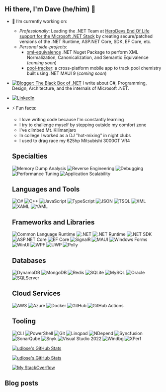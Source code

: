 
<!--
**udlose/udlose** is a ✨ _special_ ✨ repository because its `README.md` (this file) appears on your GitHub profile.

Here are some ideas to get you started:

- 🔭 I’m currently working on ...
- 🌱 I’m currently learning ...
- 👯 I’m looking to collaborate on ...
- 🤔 I’m looking for help with ...
- 💬 Ask me about ...
- 📫 How to reach me: ...
- 😄 Pronouns: ...
- ⚡ Fun fact: ...
-->

## Hi there, I'm Dave (he/him) 👋
- 🔭 I’m currently working on:
  - _Professionally_: Leading the .NET Team at [HeroDevs End Of Life support for the Microsoft .NET Stack](https://www.herodevs.com/support/dot-net-nes) by creating secure/patched versions of the .NET Runtime, ASP.NET Core, SDK, EF Core, etc.
  - _Personal side-projects_:
    - [xml-equivalence](https://github.com/udlose/xml-equivalency/) .NET Nuget Package to perform XML Normalization, Canonicalization, and Semantic Equivalence (*coming soon*)
    - [pool-tracker](https://github.com/Black-Box-Solutions/pool-tracker): a cross-platform mobile app to track pool chemistry built using .NET MAUI 9 (*coming soon*)
- [![Blogger](https://img.shields.io/badge/Blog-5C2D91?style=flat&logo=visual-studio&logoColor=white): The Black Box of .NET](https://dave-black.blogspot.com) I write about C#, Programming, Design, Architecture, and the internals of Microsoft .NET.
- [![LinkedIn](https://custom-icon-badges.demolab.com/badge/LinkedIn-0A66C2?logo=linkedin-white&logoColor=fff)](https://linkedin.com/in/daveblack)
- ⚡ Fun facts:
  - I love writing code because I'm constantly learning
  - I try to challenge myself by stepping outside my comfort zone
  - I've climbed Mt. Kilimanjaro
  - In college I worked as a DJ "hot-mixing" in night clubs
  - I used to drag race my 625hp Mitsubishi 3000GT VR4

  ## Specialties
  ![Memory Dump Analysis](https://img.shields.io/badge/Memory_Dump_Analysis-5C2D91?style=flat&logo=visual-studio&logoColor=white)
  ![Reverse Engineering](https://img.shields.io/badge/Reverse_Engineering-5C2D91?style=flat&logo=visual-studio&logoColor=white)
  ![Debugging](https://img.shields.io/badge/Debugging-5C2D91?style=flat&logo=visual-studio&logoColor=white)
  ![Performance Tuning](https://img.shields.io/badge/Performance_Tuning-5C2D91?style=flat&logo=visual-studio&logoColor=white)
  ![Application Scalability](https://img.shields.io/badge/Application_Scalability-5C2D91?style=flat&logo=visual-studio&logoColor=white)

  ## Languages and Tools
  ![C#](https://custom-icon-badges.demolab.com/badge/C%23-%23239120.svg?logo=cshrp&logoColor=white)
  ![C++](https://img.shields.io/badge/C%2B%2B-00599C?style=flat&logo=c%2B%2B&logoColor=white)
  ![JavaScript](https://img.shields.io/badge/JavaScript-323330?style=flat&logo=javascript&logoColor=%23F7DF1E)
  ![TypeScript](https://img.shields.io/badge/TypeScript-007ACC?style=flat&logo=typescript&logoColor=white) 
  ![JSON](https://img.shields.io/badge/JSON-000000?style=flat&logo=json&logoColor=white)
  ![TSQL](https://img.shields.io/badge/T-SQL-CC2927?style=flat&logo=microsoft-sql-server&logoColor=white)
  ![XML](https://img.shields.io/badge/XML-FF7F50?style=flat&logo=xml&logoColor=white) 
  ![XAML](https://img.shields.io/badge/XAML-4B8BBE?style=flat&logo=xaml&logoColor=white)
  ![YAML](https://img.shields.io/badge/YAML-1F425F?style=flat&logo=yaml&logoColor=white)
  
  ## Frameworks and Libraries
  ![Common Language Runtime](https://img.shields.io/badge/CLR-512BD4?style=flat&logo=.net&logoColor=white)
  ![.NET](https://img.shields.io/badge/.NET-512BD4?style=flat&logo=.net&logoColor=white)
  ![.NET Runtime](https://img.shields.io/badge/.NET_Runtime-512BD4?style=flat&logo=.net&logoColor=white)
  ![.NET SDK](https://img.shields.io/badge/.NET_SDK-512BD4?style=flat&logo=.net&logoColor=white)
  ![ASP.NET Core](https://img.shields.io/badge/ASP.NET_Core-5C2D91?style=flat&logo=asp.net&logoColor=white)
  ![EF Core](https://img.shields.io/badge/EF_Core-512BD4?style=flat&logo=.net&logoColor=white)
  ![SignalR](https://img.shields.io/badge/SignalR-512BD4?style=flat&logo=.net&logoColor=white)
  ![MAUI](https://img.shields.io/badge/.NET_MAUI-512BD4?style=flat&logo=.net&logoColor=white)
  ![Windows Forms](https://img.shields.io/badge/Windows_Forms-512BD4?style=flat&logo=.net&logoColor=white)
  ![WinUI](https://img.shields.io/badge/WinUI-512BD4?style=flat&logo=.net&logoColor=white)
  ![WPF](https://img.shields.io/badge/WPF-512BD4?style=flat&logo=.net&logoColor=white)
  ![UWP](https://img.shields.io/badge/UWP-512BD4?style=flat&logo=.net&logoColor=white)
  ![Polly](https://img.shields.io/badge/Polly-512BD4?style=flat&logo=.net&logoColor=white)

  ## Databases
  ![DynamoDB](https://img.shields.io/badge/DynamoDB-4053D6?style=flat&logo=amazon-dynamodb&logoColor=white)
  ![MongoDB](https://img.shields.io/badge/MongoDB-47A248?style=flat&logo=mongodb&logoColor=white)
  ![Redis](https://img.shields.io/badge/Redis-DC382D?style=flat&logo=redis&logoColor=white)
  ![SQLite](https://img.shields.io/badge/SQLite-003B57?style=flat&logo=sqlite&logoColor=white)
  ![MySQL](https://img.shields.io/badge/MySQL-4479A1?style=flat&logo=mysql&logoColor=white)
  ![Oracle](https://img.shields.io/badge/Oracle-F80000?style=flat&logo=oracle&logoColor=white)
  ![SQLServer](https://img.shields.io/badge/Microsoft_SQL_Server-CC2927?style=flat&logo=microsoft-sql-server&logoColor=white)

  ## Cloud Services
  ![AWS](https://img.shields.io/badge/AWS-232F3E?style=flat&logo=amazon-aws&logoColor=white)
  ![Azure](https://img.shields.io/badge/Azure-0089D6?style=flat&logo=azure-devops&logoColor=white)
  ![Docker](https://img.shields.io/badge/Docker-2496ED?style=flat&logo=docker&logoColor=white)
  ![GitHub](https://img.shields.io/badge/GitHub-181717?style=flat&logo=github&logoColor=white)
  ![GitHub Actions](https://img.shields.io/badge/GitHub_Actions-2088FF?style=flat&logo=github-actions&logoColor=white)
  
  ## Tooling
  ![CLI](https://img.shields.io/badge/.NET_CLI-512BD4?style=flat&logo=.net&logoColor=white)
  ![PowerShell](https://img.shields.io/badge/PowerShell-5391FE?style=flat&logo=powershell&logoColor=white)
  ![Git](https://img.shields.io/badge/Git-F05032?style=flat&logo=git&logoColor=white)
  ![Linqpad](https://img.shields.io/badge/Linqpad-5C2D91?style=flat&logo=visual-studio&logoColor=white)
  ![NDepend](https://img.shields.io/badge/NDepend-5C2D91?style=flat&logo=visual-studio&logoColor=white)
  ![Syncfusion](https://img.shields.io/badge/Syncfusion-5C2D91?style=flat&logo=visual-studio&logoColor=white)
  ![SonarQube](https://img.shields.io/badge/SonarQube-4E9BCD?style=flat&logo=sonarqube&logoColor=white)
  ![Snyk](https://img.shields.io/badge/Snyk-4E9BCD?style=flat&logo=snyk&logoColor=white)
  ![Visual Studio 2022](https://img.shields.io/badge/Visual_Studio_2022-5C2D91?style=flat&logo=visual-studio&logoColor=white)
  ![Windbg](https://img.shields.io/badge/Windbg-5C2D91?style=flat&logo=visual-studio&logoColor=white)
  ![XPerf](https://img.shields.io/badge/XPerf-5C2D91?style=flat&logo=visual-studio&logoColor=white)

  [![udlose's GitHub Stats](https://github-readme-stats-sepia-ten-71.vercel.app/api?username=udlose&show_icons=true&show_owner=true&count_private=true&include_all_commits=true&theme=dark#gh-dark-mode-only)](https://github.com/udlose/github-readme-stats#gh-dark-mode-only)
  
  [![udlose's GitHub Stats](https://github-readme-stats-sepia-ten-71.vercel.app/api?username=udlose&show_icons=true&count_private=true&include_all_commits=true&theme=light#gh-light-mode-only)](https://github.com/udlose/github-readme-stats#gh-light-mode-only)

  [![My StackOverflow](https://github-readme-stackoverflow.vercel.app/?userID=251267&theme=dark&layout=compact)](https://stackoverflow.com/feeds/user/251267)


## Blog posts
<!-- BLOG-POST-LIST:START -->
<!-- BLOG-POST-LIST:END -->
